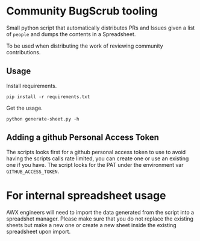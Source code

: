 # Community BugScrub tooling

Small python script that automatically distributes PRs and Issues given a list of `people` and dumps the contents in a Spreadsheet.

To be used when distributing the work of reviewing community contributions.

## Usage

Install requirements.

```
pip install -r requirements.txt
```

Get the usage.

```
python generate-sheet.py -h
```

## Adding a github Personal Access Token
The scripts looks first for a github personal access token to use to avoid having the scripts calls rate limited, you can create one or use an existing one if you have. The script looks for the PAT under the environment var `GITHUB_ACCESS_TOKEN`. 


# For internal spreadsheet usage
AWX engineers will need to import the data generated from the script into a spreadshet manager. Please make sure that you do not replace the existing sheets but make a new one or create a new sheet inside the existing spreadsheet upon import. 